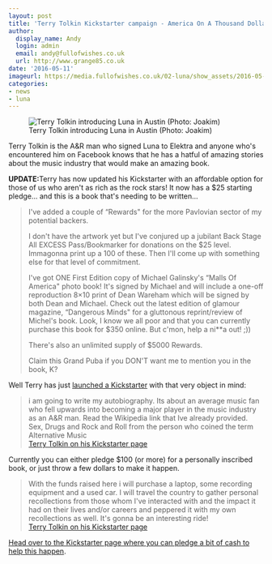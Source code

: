 ```yaml
---
layout: post
title: 'Terry Tolkin Kickstarter campaign - America On A Thousand Dollars A Day'
author:
  display_name: Andy
  login: admin
  email: andy@fullofwishes.co.uk
  url: http://www.grange85.co.uk
date: '2016-05-11'
imageurl: https://media.fullofwishes.co.uk/02-luna/show_assets/2016-05-05/2016-05-05-terry-tolkin-luna-austin-joakim.jpg
categories:
- news
- luna
---
```

<figure class="caption aligncenter"><img src="https://media.fullofwishes.co.uk/02-luna/show_assets/2016-05-05/2016-05-05-terry-tolkin-luna-austin-joakim.jpg" alt="Terry Tolkin introducing Luna in Austin (Photo: Joakim)" /><figcaption class="caption-text">Terry Tolkin introducing Luna in Austin (Photo: Joakim)</figcaption></figure>
<p class="lead">Terry Tolkin is the A&R man who signed Luna to Elektra and anyone who's encountered him on Facebook knows that he has a hatful of amazing stories about the music industry that would make an amazing book.</p>

<div class="bg-info">
<p><strong>UPDATE:</strong>Terry has now updated his Kickstarter with an affordable option for those of us who aren't as rich as the rock stars! It now has a $25 starting pledge... and this is a book that's needing to be written...</p>

<blockquote><p>I've added a couple of “Rewards" for the more Pavlovian sector of my potential backers.</p>
<p>I don't have the artwork yet but I've conjured up a jubilant Back Stage All EXCESS Pass/Bookmarker for donations on the $25 level. Immagonna print up a 100 of these. Then I'll come up with something else for that level of commitment.</p>
<p>I've got ONE First Edition copy of Michael Galinsky's “Malls Of America" photo book! It's signed by Michael and will include a one-off reproduction 8×10 print of Dean Wareham which will be signed by both Dean and Michael. Check out the latest edition of glamour magazine, “Dangerous Minds" for a gluttonous reprint/review of Michel's book. Look, I know we all poor and that you can currently purchase this book for $350 online. But c'mon, help a ni**a out! ;))</p>
<p>There's also an unlimited supply of $5000 Rewards. </p>
<p>Claim this Grand Puba if you DON'T want me to mention you in the book, K?</p>
</blockquote>
</div>
<p>Well Terry has just <a href="https://www.kickstarter.com/projects/terrytolkin/america-on-a-thousand-dollars-a-day">launched a Kickstarter</a> with that very object in mind:</p>
<blockquote>i am going to write my autobiography. Its about an average music fan who fell upwards into becoming a major player in the music industry as an A&R man. Read the Wikipedia link that Ive already provided. Sex, Drugs and Rock and Roll from the person who coined the term Alternative Music
<footer><a href="https://www.kickstarter.com/projects/terrytolkin/america-on-a-thousand-dollars-a-day">Terry Tolkin on his Kickstarter page</a></footer></blockquote>
<p>Currently you can either pledge $100 (or more) for a personally inscribed book, or just throw a few dollars to make it happen.</p>

<blockquote>With the funds raised here i will purchase a laptop, some recording equipment and a used car. I will travel the country to gather personal recollections from those whom I've interacted with and the impact it had on their lives and/or careers and peppered it with my own recollections as well. It's gonna be an interesting ride!<footer><a href="https://www.kickstarter.com/projects/terrytolkin/america-on-a-thousand-dollars-a-day">Terry Tolkin on his Kickstarter page</a></footer></blockquote>

<p><a href="https://www.kickstarter.com/projects/terrytolkin/america-on-a-thousand-dollars-a-day">Head over to the Kickstarter page where you can pledge a bit of cash to help this happen</a>.</p>

